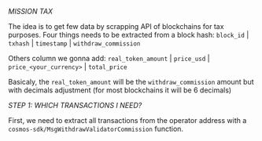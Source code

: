 *MISSION TAX*

The idea is to get few data by scrapping API of blockchains for tax purposes.
Four things needs to be extracted from a block hash:
```block_id``` | ```txhash```	| ```timestamp``` |	```withdraw_commission```

Others column we gonna add:
```real_token_amount``` | ```price_usd```	| ```price_<your_currency>``` |	```total_price```

Basicaly, the ```real_token_amount``` will be the ```withdraw_commission``` amount but with decimals adjustment (for most blockchains it will be 6 decimals)


*STEP 1: WHICH TRANSACTIONS I NEED?*

First, we need to extract all transactions from the operator address with a ```cosmos-sdk/MsgWithdrawValidatorCommission``` function.

